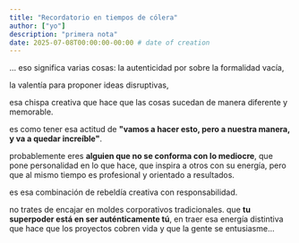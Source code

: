 ```yaml
---
title: "Recordatorio en tiempos de cólera"
author: ["yo"]
description: "primera nota"
date: 2025-07-08T00:00:00-00:00 # date of creation
---
```


... eso significa varias cosas: la autenticidad por sobre la formalidad vacía, 

la valentía para proponer ideas disruptivas, 

esa chispa creativa que hace que las cosas sucedan de manera diferente y memorable. 

es como tener esa actitud de **"vamos a hacer esto, pero a nuestra manera, y va a quedar increíble"**.

probablemente eres **alguien que no se conforma con lo mediocre**, que pone personalidad en lo que hace, que inspira a otros con su energía, pero que al mismo tiempo es profesional y orientado a resultados. 

es esa combinación de rebeldía creativa con responsabilidad.

no trates de encajar en moldes corporativos tradicionales. que **tu superpoder está en ser auténticamente tú**, en traer esa energía distintiva que hace que los proyectos cobren vida y que la gente se entusiasme...
